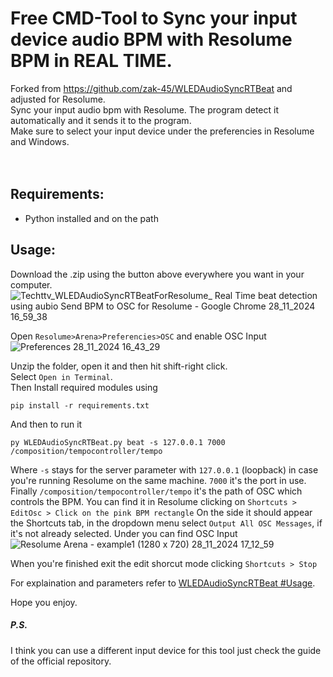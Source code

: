 # Free CMD-Tool to Sync your input device audio BPM with Resolume BPM in REAL TIME. 

Forked from https://github.com/zak-45/WLEDAudioSyncRTBeat and adjusted for Resolume.<br>
Sync your input audio bpm with Resolume. The program detect it automatically and it sends it to the program.<br>
Make sure to select your input device under the preferencies in Resolume and Windows. <br>
<br><br>

## Requirements:<br>

- Python installed and on the path<br>

## Usage: <br>
Download the .zip using the button above everywhere you want in your computer.<br>
![Techttv_WLEDAudioSyncRTBeatForResolume_ Real Time beat detection using aubio  Send BPM to OSC for Resolume  - Google Chrome 28_11_2024 16_59_38](https://github.com/user-attachments/assets/4e4149f4-ee95-4039-a13c-6f6f32b10849)<br>

Open ```Resolume>Arena>Preferencies>OSC``` and enable OSC Input<br>
![Preferences 28_11_2024 16_43_29](https://github.com/user-attachments/assets/e72afb52-45d5-447b-86b5-342e69c5b736)

Unzip the folder, open it and then hit shift-right click. <br>
Select ```Open in Terminal```. <br>
Then Install required modules using
```
pip install -r requirements.txt
```
And then to run it
```
py WLEDAudioSyncRTBeat.py beat -s 127.0.0.1 7000 /composition/tempocontroller/tempo
```

Where `-s` stays for the server parameter with `127.0.0.1` (loopback) in case you're running Resolume on the same machine. `7000` it's the port in use.
Finally ```/composition/tempocontroller/tempo``` it's the path of OSC which controls the BPM. You can find it in Resolume clicking on ```Shortcuts > EditOsc > Click on the pink BPM rectangle```
On the side it should appear the Shortcuts tab, in the dropdown menu select ```Output All OSC Messages```, if it's not already selected. Under you can find OSC Input
![Resolume Arena - example1 (1280 x 720) 28_11_2024 17_12_59](https://github.com/user-attachments/assets/5a4e4abf-3318-45bd-bcbf-1353e713cef4)

When you're finished exit the edit shorcut mode clicking ```Shortcuts > Stop```


For explaination and parameters refer to [WLEDAudioSyncRTBeat #Usage](https://github.com/zak-45/WLEDAudioSyncRTBeat?tab=readme-ov-file#usage "WLEDAudioSyncRTBeat #Usage").

Hope you enjoy.

##### P.S.
I think you can use a different input device for this tool just check the guide of the official repository.
